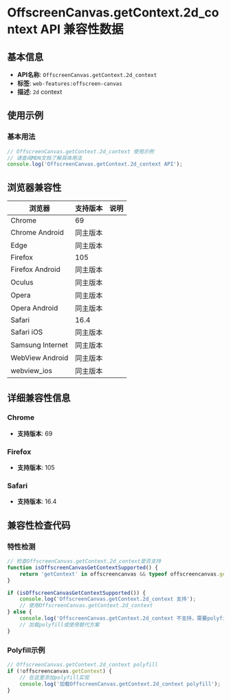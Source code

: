 # OffscreenCanvas.getContext.2d_context API 兼容性数据

## 基本信息

- **API名称**: `OffscreenCanvas.getContext.2d_context`
- **标签**: `web-features:offscreen-canvas`
- **描述**: `2d` context

## 使用示例

### 基本用法

```javascript
// OffscreenCanvas.getContext.2d_context 使用示例
// 请查阅MDN文档了解具体用法
console.log('OffscreenCanvas.getContext.2d_context API');
```

## 浏览器兼容性

| 浏览器 | 支持版本 | 说明 |
|--------|----------|------|
| Chrome | 69 |  |
| Chrome Android | 同主版本 |  |
| Edge | 同主版本 |  |
| Firefox | 105 |  |
| Firefox Android | 同主版本 |  |
| Oculus | 同主版本 |  |
| Opera | 同主版本 |  |
| Opera Android | 同主版本 |  |
| Safari | 16.4 |  |
| Safari iOS | 同主版本 |  |
| Samsung Internet | 同主版本 |  |
| WebView Android | 同主版本 |  |
| webview_ios | 同主版本 |  |

## 详细兼容性信息

### Chrome

- **支持版本**: 69

### Firefox

- **支持版本**: 105

### Safari

- **支持版本**: 16.4

## 兼容性检查代码

### 特性检测

```javascript
// 检查OffscreenCanvas.getContext.2d_context是否支持
function isOffscreenCanvasGetContextSupported() {
    return 'getContext' in offscreencanvas && typeof offscreencanvas.getContext === 'function';
}

if (isOffscreenCanvasGetContextSupported()) {
    console.log('OffscreenCanvas.getContext.2d_context 支持');
    // 使用OffscreenCanvas.getContext.2d_context
} else {
    console.log('OffscreenCanvas.getContext.2d_context 不支持，需要polyfill');
    // 加载polyfill或使用替代方案
}
```

### Polyfill示例

```javascript
// OffscreenCanvas.getContext.2d_context polyfill
if (!offscreencanvas.getContext) {
    // 在这里添加polyfill实现
    console.log('加载OffscreenCanvas.getContext.2d_context polyfill');
}
```

